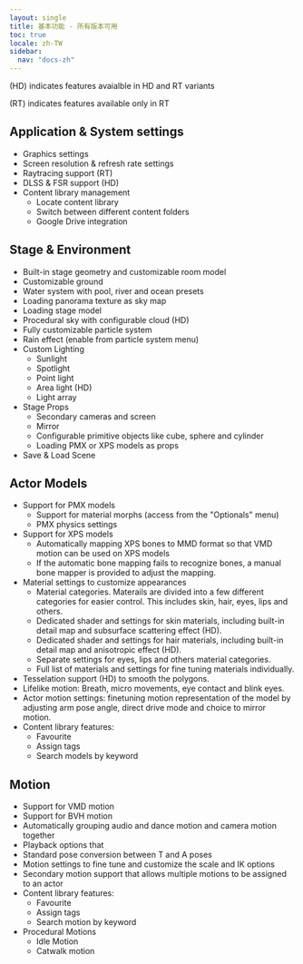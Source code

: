 ```yaml
---
layout: single
title: 基本功能 - 所有版本可用
toc: true
locale: zh-TW
sidebar:
  nav: "docs-zh"
---
```



(HD) indicates features avaialble in HD and RT variants

(RT) indicates features available only in RT


## Application & System settings
* Graphics settings
* Screen resolution & refresh rate settings
* Raytracing support (RT)
* DLSS & FSR support (HD)
* Content library management
    * Locate content library
    * Switch between different content folders
    * Google Drive integration


## Stage & Environment
* Built-in stage geometry and customizable room model
* Customizable ground
* Water system with pool, river and ocean presets
* Loading panorama texture as sky map
* Loading stage model
* Procedural sky with configurable cloud (HD)
* Fully customizable particle system
* Rain effect (enable from particle system menu)
* Custom Lighting
    * Sunlight
    * Spotlight
    * Point light
    * Area light (HD)
    * Light array
* Stage Props
    * Secondary cameras and screen
    * Mirror
    * Configurable primitive objects like cube, sphere and cylinder
    * Loading PMX or XPS models as props
* Save & Load Scene


## Actor Models
* Support for PMX models
    * Support for material morphs (access from the "Optionals" menu)
    * PMX physics settings
* Support for XPS models
    * Automatically mapping XPS bones to MMD format so that VMD motion can be used on XPS models
    * If the automatic bone mapping fails to recognize bones, a manual bone mapper is provided to adjust the mapping. 
* Material settings to customize appearances
    * Material categories. Materails are divided into a few different categories for easier control. This includes skin, hair, eyes, lips and others. 
    * Dedicated shader and settings for skin materials, including built-in detail map and subsurface scattering effect (HD).
    * Dedicated shader and settings for hair materials, including built-in detail map and anisotropic effect (HD).
    * Separate settings for eyes, lips and others material categories.
    * Full list of materials and settings for fine tuning materials individually.
* Tesselation support (HD) to smooth the polygons. 
* Lifelike motion: Breath, micro movements, eye contact and blink eyes. 
* Actor motion settings: finetuning motion representation of the model by adjusting arm pose angle, direct drive mode and choice to mirror motion.  
* Content library features:
    * Favourite
    * Assign tags
    * Search models by keyword


## Motion
* Support for VMD motion
* Support for BVH motion
* Automatically grouping audio and dance motion and camera motion together
* Playback options that 
* Standard pose conversion between T and A poses
* Motion settings to fine tune and customize the scale and IK options
* Secondary motion support that allows multiple motions to be assigned to an actor
* Content library features:
    * Favourite
    * Assign tags
    * Search motion by keyword
* Procedural Motions
    * Idle Motion
    * Catwalk motion
